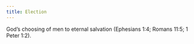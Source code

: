 ```yaml
---
title: Election
---
```

God’s choosing of men to eternal salvation (Ephesians 1:4; Romans 11:5; 1 Peter 1:2).
